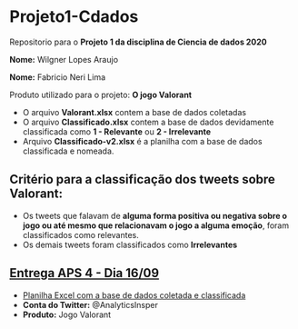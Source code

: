# Projeto1-Cdados
Repositorio para o **Projeto 1 da disciplina de Ciencia de dados 2020**

**Nome:** Wilgner Lopes Araujo

**Nome:** Fabricio Neri Lima

Produto utilizado para o projeto: **O jogo Valorant**

 - O arquivo **Valorant.xlsx** contem a base de dados coletadas
 - O arquivo **Classificado.xlsx** contem a base de dados devidamente classificada como **1 - Relevante** ou **2 - Irrelevante**
 - Arquivo **Classificado-v2.xlsx** é a planilha com a base de dados classificada e nomeada.

## Critério para a classificação dos tweets sobre Valorant: 

  - Os tweets que falavam de **alguma forma positiva ou negativa sobre o jogo ou até mesmo que relacionavam o jogo a alguma emoção**, foram classificados como relevantes. 
  - Os demais tweets foram classificados como **Irrelevantes**
  
## [Entrega APS 4 - Dia 16/09](./Entrega_APS_4)
  - [Planilha Excel com a base de dados coletada e classificada](./Entrega_APS_4/Valorant.xlsx)
  - **Conta do Twitter:** @AnalyticsInsper
  - **Produto:** Jogo Valorant 
